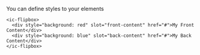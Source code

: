 You can define styles to your elements

    <ic-flipbox>
      <div style="background: red" slot="front-content" href="#">My Front Content</div>
      <div style="background: blue" slot="back-content" href="#">My Back Content</div>
    </ic-flipbox>
